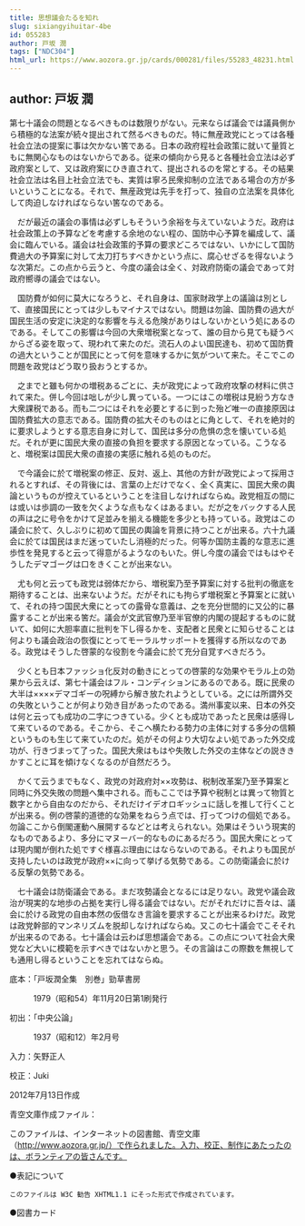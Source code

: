 ```yaml
---
title: 思想議会たるを知れ
slug: sixiangyihuitar-4be
id: 055283
author: 戸坂 潤
tags: ["NDC304"]
html_url: https://www.aozora.gr.jp/cards/000281/files/55283_48231.html
---
```


## author: 戸坂 潤

第七十議会の問題となるべきものは数限りがない。元来ならば議会では議員側から積極的な法案が続々提出されて然るべきものだ。特に無産政党にとっては各種社会立法の提案に事は欠かない筈である。日本の政府程社会政策に就いて量質ともに無関心なものはないからである。従来の傾向から見ると各種社会立法は必ず政府案として、又は政府案にひき直されて、提出されるのを常とする。その結果社会立法は名目上社会立法でも、実質は寧ろ民衆抑制の立法である場合の方が多いということになる。それで、無産政党は先手を打って、独自の立法案を具体化して肉迫しなければならない筈なのである。

　だが最近の議会の事情は必ずしもそういう余裕を与えていないようだ。政府は社会政策上の予算などを考慮する余地のない程の、国防中心予算を編成して、議会に臨んでいる。議会は社会政策的予算の要求どころではない、いかにして国防費過大の予算案に対して太刀打ちすべきかという点に、腐心せざるを得ないような次第だ。この点から云うと、今度の議会は全く、対政府防衛の議会であって対政府嚮導の議会ではない。

　国防費が如何に莫大になろうと、それ自身は、国家財政学上の議論は別として、直接国民にとっては少しもマイナスではない。問題は勿論、国防費の過大が国民生活の安定に決定的な影響を与える危険がありはしないかという処にあるのである。そしてこの影響は今回の大衆増税案となって、誰の目から見ても疑うべからざる姿を取って、現われて来たのだ。流石人のよい国民達も、初めて国防費の過大ということが国民にとって何を意味するかに気がついて来た。そこでこの問題を政党はどう取り扱おうとするか。

　之までと雖も何かの増税あるごとに、夫が政党によって政府攻撃の材料に供されて来た。併し今回は咄しが少し異っている。一つにはこの増税は見紛う方なき大衆課税である。而も二つにはそれを必要とするに到った殆ど唯一の直接原因は国防費拡大の意志である。国防費の拡大そのものはとに角として、それを絶対的に要求しようとする意志自身に対して、国民は多分の危惧の念を懐いている処だ。それが更に国民大衆の直接の負担を要求する原因となっている。こうなると、増税案は国民大衆の直接の実感に触れる処のものだ。

　で今議会に於て増税案の修正、反対、返上、其他の方針が政党によって採用されるとすれば、その背後には、言葉の上だけでなく、全く真実に、国民大衆の輿論というものが控えているということを注目しなければならぬ。政党相互の間には或いは歩調の一致を欠くような点もなくはあるまい。だが之をバックする人民の声は之に号令をかけて足並みを揃える機能を多少とも持っている。政党はこの議会に於て、久しぶりに初めて国民の輿論を背景に持つことが出来る。六十九議会に於ては国民はまだ迷っていたし消極的だった。何等か国防主義的な意志に進歩性を発見すると云って得意がるようなのもいた。併し今度の議会ではもはやそうしたデマゴーグは口をきくことが出来ない。

　尤も何と云っても政党は弱体だから、増税案乃至予算案に対する批判の徹底を期待することは、出来ないようだ。だがそれにも拘らず増税案と予算案とに就いて、それの持つ国民大衆にとっての露骨な意義は、之を充分世間的に又公的に暴露することが出来る筈だ。議会が文武官僚乃至半官僚的内閣の提起するものに就いて、如何に大胆率直に批判を下し得るかを、支配者と民衆とに知らせることは何よりも議会政治の恢復にとってモーラルサッポートを獲得する所以なのである。政党はそうした啓蒙的な役割を今議会に於て充分自覚すべきだろう。

　少くとも日本ファッショ化反対の動きにとっての啓蒙的な効果やモラル上の効果から云えば、第七十議会はフル・コンディションにあるのである。既に民衆の大半は××××デマゴギーの呪縛から解き放たれようとしている。之には所謂外交の失敗ということが何より効き目があったのである。満州事変以来、日本の外交は何と云っても成功の二字につきている。少くとも成功であったと民衆は感得して来ているのである。そこから、そこへ横たわる勢力の主体に対する多分の信頼というものも生じて来ていたのだ。処がその何より大切なよい処であった外交成功が、行きづまって了った。国民大衆はもはや失敗した外交の主体などの説ききかすことに耳を傾けなくなるのが自然だろう。

　かくて云うまでもなく、政党の対政府対××攻勢は、税制改革案乃至予算案と同時に外交失敗の問題へ集中される。而もここでは予算や税制とは異って物質と数字とから自由なのだから、それだけイデオロギッシュに話しを推して行くことが出来る。例の啓蒙的道徳的な効果をねらう点では、打ってつけの個処である。勿論ここから倒閣運動へ展開するなどとは考えられない。効果はそういう現実的なものであるより、多分にマヌーバー的なものにあるだろう。国民大衆にとっては現内閣が倒れた処ですぐ様喜ぶ理由にはならないのである。それよりも国民が支持したいのは政党が政府××に向って挙げる気勢である。この防衛議会に於ける反撃の気勢である。

　七十議会は防衛議会である。まだ攻勢議会となるには足りない。政党や議会政治が現実的な地歩の占拠を実行し得る議会ではない。だがそれだけに吾々は、議会に於ける政党の自由本然の仮借なき言論を要求することが出来るわけだ。政党は政党幹部的マンネリズムを脱却しなければならぬ。又この七十議会でこそそれが出来るのである。七十議会は云わば思想議会である。この点について社会大衆党など大いに模範を示すべきではないかと思う。その言論はこの際数を無視しても通用し得るということを忘れてはならぬ。













底本：「戸坂潤全集　別巻」勁草書房

　　　1979（昭和54）年11月20日第1刷発行

初出：「中央公論」

　　　1937（昭和12）年2月号

入力：矢野正人

校正：Juki

2012年7月13日作成

青空文庫作成ファイル：

このファイルは、インターネットの図書館、青空文庫（http://www.aozora.gr.jp/）で作られました。入力、校正、制作にあたったのは、ボランティアの皆さんです。











●表記について


	このファイルは W3C 勧告 XHTML1.1 にそった形式で作成されています。







●図書カード